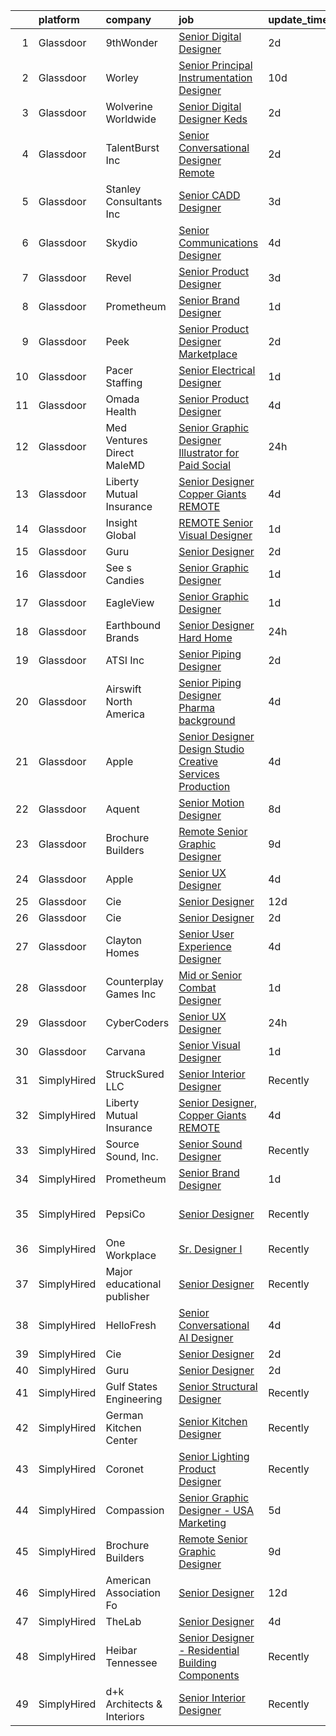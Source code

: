 

|    | platform    | company                     | job                                                                                                                                                                                                                                                                                                                                                                                                                                                                                                                                                                                                                                                                                                                                                                                                                                                                                                                                                                                                                                                                                                                                                                                                                                                                                                                                                                                                                                       | update_time   | location                     |
|---:|:------------|:----------------------------|:------------------------------------------------------------------------------------------------------------------------------------------------------------------------------------------------------------------------------------------------------------------------------------------------------------------------------------------------------------------------------------------------------------------------------------------------------------------------------------------------------------------------------------------------------------------------------------------------------------------------------------------------------------------------------------------------------------------------------------------------------------------------------------------------------------------------------------------------------------------------------------------------------------------------------------------------------------------------------------------------------------------------------------------------------------------------------------------------------------------------------------------------------------------------------------------------------------------------------------------------------------------------------------------------------------------------------------------------------------------------------------------------------------------------------------------|:--------------|:-----------------------------|
|  1 | Glassdoor   | 9thWonder                   | [Senior Digital Designer](https://www.glassdoor.com/partner/jobListing.htm?pos=127&ao=1136043&s=58&guid=00000183bb92e1caaca0251253afdc8f&src=GD_JOB_AD&t=SR&vt=w&ea=1&cs=1_fce58c0a&cb=1665299309362&jobListingId=1008190231849&jrtk=3-0-1getp5ofaitl4801-1getp5ofsihlv800-cb7411e0bf139416-)                                                                                                                                                                                                                                                                                                                                                                                                                                                                                                                                                                                                                                                                                                                                                                                                                                                                                                                                                                                                                                                                                                                                             | 2d            | Denver, CO                   |
|  2 | Glassdoor   | Worley                      | [Senior Principal Instrumentation Designer](https://www.glassdoor.com/partner/jobListing.htm?pos=113&ao=1136043&s=58&guid=00000183bb92e1caaca0251253afdc8f&src=GD_JOB_AD&t=SR&vt=w&cs=1_605a9bcb&cb=1665299309361&jobListingId=1008168307892&jrtk=3-0-1getp5ofaitl4801-1getp5ofsihlv800-62cf84b96aa6bba4-)                                                                                                                                                                                                                                                                                                                                                                                                                                                                                                                                                                                                                                                                                                                                                                                                                                                                                                                                                                                                                                                                                                                                | 10d           | Houston, TX                  |
|  3 | Glassdoor   | Wolverine Worldwide         | [Senior Digital Designer   Keds](https://www.glassdoor.com/partner/jobListing.htm?pos=129&ao=1136043&s=58&guid=00000183bb92e1caaca0251253afdc8f&src=GD_JOB_AD&t=SR&vt=w&cs=1_edc7e76d&cb=1665299309362&jobListingId=1008188766415&jrtk=3-0-1getp5ofaitl4801-1getp5ofsihlv800-506b5f658ed652e7-)                                                                                                                                                                                                                                                                                                                                                                                                                                                                                                                                                                                                                                                                                                                                                                                                                                                                                                                                                                                                                                                                                                                                           | 2d            | Waltham, MA                  |
|  4 | Glassdoor   | TalentBurst  Inc            | [Senior Conversational Designer  Remote ](https://www.glassdoor.com/partner/jobListing.htm?pos=105&ao=1110586&s=58&guid=00000183bb92e1caaca0251253afdc8f&src=GD_JOB_AD&t=SR&vt=w&ea=1&cs=1_1e7119e4&cb=1665299309360&jobListingId=1008189146380&cpc=F41FEAB56D215062&jrtk=3-0-1getp5ofaitl4801-1getp5ofsihlv800-023d580630df8ec3--6NYlbfkN0AytblDjMhCTRr2PwXSTF3LlCyagmIhB_qBKYhkTsU9J6pvV_lWwrq0CuHUcQculQNkFLosXGUzWvTuFxf_KdHU5Zh22zJQix8pOwcwZcXpPMvc-rZfLFIULTIvohwPEzfC0_zRscbAoFR8efU41hgjdbjdtXAk1vhwZ6fkGPz8sUEZYOTKqmGys0JViDuHbbI_Ca5SCFwbbfyrTNOc9ejzLu55YTRx3A5mysZogM7drI3UMw9jCL29nS1q9zgpg7akTxoLcSvWzub6mWyKD_DmniGlK7yNlejwoLTvMov5EMy6Mv3-Y8xUL6rfq188ALbqF0R4ZLNEX0IohF8jhdxs3TkHv3udvE_UP5mrfV0VAl8991moWZidO8f0ikkrcXqH-d5y5S3HMR8lFB40NLLYNhYmxU2aCgCH_15dkHd2iXzBjcZbbOT4nzqBI749UwD6ckIhfq0NZTGknBaYVpECB9Ii-7IyRR8A8feWGuke_rKrzMG277kX_3_4qKhCgk40gx4MdETsKXi4wJIkb0IU)                                                                                                                                                                                                                                                                                                                                                                                                                                                                                                                                        | 2d            | Remote                       |
|  5 | Glassdoor   | Stanley Consultants  Inc    | [Senior CADD Designer](https://www.glassdoor.com/partner/jobListing.htm?pos=126&ao=1136043&s=58&guid=00000183bb92e1caaca0251253afdc8f&src=GD_JOB_AD&t=SR&vt=w&cs=1_6f52e1f2&cb=1665299309362&jobListingId=1008187112118&jrtk=3-0-1getp5ofaitl4801-1getp5ofsihlv800-7280f917e91338bf-)                                                                                                                                                                                                                                                                                                                                                                                                                                                                                                                                                                                                                                                                                                                                                                                                                                                                                                                                                                                                                                                                                                                                                     | 3d            | Phoenix, AZ                  |
|  6 | Glassdoor   | Skydio                      | [Senior Communications Designer](https://www.glassdoor.com/partner/jobListing.htm?pos=116&ao=1136043&s=58&guid=00000183bb92e1caaca0251253afdc8f&src=GD_JOB_AD&t=SR&vt=w&ea=1&cs=1_c48f3bc3&cb=1665299309361&jobListingId=1008183968942&jrtk=3-0-1getp5ofaitl4801-1getp5ofsihlv800-002a4807f18c5ee6-)                                                                                                                                                                                                                                                                                                                                                                                                                                                                                                                                                                                                                                                                                                                                                                                                                                                                                                                                                                                                                                                                                                                                      | 4d            | San Mateo, CA                |
|  7 | Glassdoor   | Revel                       | [Senior Product Designer](https://www.glassdoor.com/partner/jobListing.htm?pos=115&ao=1136043&s=58&guid=00000183bb92e1caaca0251253afdc8f&src=GD_JOB_AD&t=SR&vt=w&ea=1&cs=1_fef01daa&cb=1665299309361&jobListingId=1008186518065&jrtk=3-0-1getp5ofaitl4801-1getp5ofsihlv800-6c7894ba5e5d1375-)                                                                                                                                                                                                                                                                                                                                                                                                                                                                                                                                                                                                                                                                                                                                                                                                                                                                                                                                                                                                                                                                                                                                             | 3d            | Brooklyn, NY                 |
|  8 | Glassdoor   | Prometheum                  | [Senior Brand Designer](https://www.glassdoor.com/partner/jobListing.htm?pos=118&ao=1136043&s=58&guid=00000183bb92e1caaca0251253afdc8f&src=GD_JOB_AD&t=SR&vt=w&ea=1&cs=1_54035ee6&cb=1665299309361&jobListingId=1008192514220&jrtk=3-0-1getp5ofaitl4801-1getp5ofsihlv800-5543dda9d6d57ae9-)                                                                                                                                                                                                                                                                                                                                                                                                                                                                                                                                                                                                                                                                                                                                                                                                                                                                                                                                                                                                                                                                                                                                               | 1d            | Remote                       |
|  9 | Glassdoor   | Peek                        | [Senior Product Designer Marketplace](https://www.glassdoor.com/partner/jobListing.htm?pos=120&ao=1136043&s=58&guid=00000183bb92e1caaca0251253afdc8f&src=GD_JOB_AD&t=SR&vt=w&cs=1_8d39d83b&cb=1665299309362&jobListingId=1008190184873&jrtk=3-0-1getp5ofaitl4801-1getp5ofsihlv800-ed54af5a2eb29f28-)                                                                                                                                                                                                                                                                                                                                                                                                                                                                                                                                                                                                                                                                                                                                                                                                                                                                                                                                                                                                                                                                                                                                      | 2d            | San Francisco, CA            |
| 10 | Glassdoor   | Pacer Staffing              | [Senior Electrical Designer](https://www.glassdoor.com/partner/jobListing.htm?pos=109&ao=1110586&s=58&guid=00000183bb92e1caaca0251253afdc8f&src=GD_JOB_AD&t=SR&vt=w&ea=1&cs=1_fd9d820d&cb=1665299309361&jobListingId=1008192018083&cpc=3BA4CE39D5B5DEF5&jrtk=3-0-1getp5ofaitl4801-1getp5ofsihlv800-be433a015e0141d2--6NYlbfkN0C9NbM5eTIyBy5lsQEfjp0LiR4ZnSOO0g4plUqowSZMmwKNhg9sK_ssyMkRY9ssskybJhCCXcHGwsUJlMtyolkpxXmRaCtDnaQLTGb6d8wKBvBpo8g4UODebvH90KFnRfUBS7JQJlpzp4rqutR6zcZ6d_to3lVyeNuSYv-dqfDh5dJOsW9mpyOXsILiQ_NMSxlOfOtsO5laVm0Oorr9f-uQmX0x26WzhjAXvXqit0Ht-xWX_C8btjhPtP-e2y0DIcr58nLp1ZdhkFkQtafO1k_CbFbSwo2TABq179JYUHqzXBAvxUGGPXRqeZrDkwMjIW2srVHMJwaXa3ae5kPjh7zTstD2BFZ5yCDJi7TAna3xteZwNNv59fLLesdauOOK-SiEBK-QxSUHKpGCagqmoIb7QO6Oto__X7Ow3OMc7WKUJA9D4z9Fq9iCC0a6xIBBOz_NPiHtANmVV73x1Hcumkizczvdip5cYN1cXsLIMV2u6Bi4slhB90EVP7nkhFXkNrRf3_60F6gt6ER_z8OFBdWUAOwyROjMn54%3D)                                                                                                                                                                                                                                                                                                                                                                                                                                                                                                                                       | 1d            | Remote                       |
| 11 | Glassdoor   | Omada Health                | [Senior Product Designer](https://www.glassdoor.com/partner/jobListing.htm?pos=114&ao=1136043&s=58&guid=00000183bb92e1caaca0251253afdc8f&src=GD_JOB_AD&t=SR&vt=w&ea=1&cs=1_d331f26f&cb=1665299309361&jobListingId=1008184502401&jrtk=3-0-1getp5ofaitl4801-1getp5ofsihlv800-e9e5a12e285d9809-)                                                                                                                                                                                                                                                                                                                                                                                                                                                                                                                                                                                                                                                                                                                                                                                                                                                                                                                                                                                                                                                                                                                                             | 4d            | San Francisco, CA            |
| 12 | Glassdoor   | Med Ventures Direct MaleMD  | [Senior Graphic Designer Illustrator for Paid Social](https://www.glassdoor.com/partner/jobListing.htm?pos=103&ao=1110586&s=58&guid=00000183bb92e1caaca0251253afdc8f&src=GD_JOB_AD&t=SR&vt=w&ea=1&cs=1_2db9767f&cb=1665299309360&jobListingId=1008194007467&cpc=654405A9B1E0A9F5&jrtk=3-0-1getp5ofaitl4801-1getp5ofsihlv800-f60674a99e6363e0--6NYlbfkN0D8ZoknXJXAqP9kb4LesIFa293--zwnhqz-oO5zQftadKpaOlhwikvb6-dQGh_59o8e9FWUAnxfABqO1WyZc6MphwSHXxi5J3kaFe-glj0eAeayCBdoeg-DJv9frsuGmBkRhgxYtvTqBGROBb46xrgh6bERnPKmCvIH1oVGPdZIun0WPu_SEkKFb8PK9I8Flx8Qv_yIeI4wUXuySdX_0ui4lkqChdOsboGhMvzjbcSXm0R37gH4v5o0rV8ZabiXk6FySGyDiHtFGmooIYnRkb0Q1U-U1FOUrxhNzDhaKBp_BCdfXYL_mqz06wx-bnz3Z1V99VQRNpOF6bJPv_vzEAiZpdoaiyWT5QUa6vq48yDgaRTHge8Er9jHN16jMjaQ3P5Vg8-05oByuDLzahbHcplGmjhiSWAloV8bJRyVbcc6QfHuNvK6hnTd7j_d9LxO2nnuuERtkRWUAOLE8qaYTfN1cN-tTUDagKaTiiqu0rkh4SlGVvQJZEcImOr6JzrR4shKkOHzURnZ1w%3D%3D)                                                                                                                                                                                                                                                                                                                                                                                                                                                                                                                                | 24h           | Remote                       |
| 13 | Glassdoor   | Liberty Mutual Insurance    | [Senior Designer  Copper Giants REMOTE](https://www.glassdoor.com/partner/jobListing.htm?pos=101&ao=1110586&s=58&guid=00000183bb92e1caaca0251253afdc8f&src=GD_JOB_AD&t=SR&vt=w&cs=1_04fc4ad7&cb=1665299309359&jobListingId=1008184080714&cpc=75B6770C194DCF89&jrtk=3-0-1getp5ofaitl4801-1getp5ofsihlv800-253a365a115c9ce4--6NYlbfkN0D19kSVUiNzG2UWy1lRGehFMusHrHGUl8ru40ax50wmt2hEk1GE1yJpaNJle3AtKCEh3QoRDkRe4YZr0LJp7GFGRf1IpTJR5TU76yvCB7dHRirLPFour9nBcIjAwv9lm29EvQpgoCL5gwuz5DAtv4rdZadcyMN-meYiqwiA2XVXwMDgCJJCtXV5-O3y_H4tdO9WVJVxBSJPxzri9ar-sFRN7Y3ne2cXZW-rY_4chrAoLq5UwsZSj7fPh0_C16gjRd5Xv2luz2UFoL6y9xTmpvaehzurBGb0rJVZs1YqY6G4VnZKUVAhNX1aNNDH76mqCwe1RnkNw6h8EuW4dO4vbvzICq7Q8eOH1IzyN6EO6bMV8F_yqagNLNs1hqgSgpgHV-_NqUfEUjka2TU0Cm_fusX0nfHSn6P_PNXTvDAZl95nCKuzoa5piMOuqUfmbGdt5Y4WP80sZwdu7qzMcBMfipOi1SQr_QaA0-KHUmcfylIW-YM4FUFvjLBlq_ZoZnfZBaiSn2YMIotS2Q7rvxz2wJdnBEoCFhfU7xd9BIrH4o6mPSKywbu0B4uKyXhBHz0lgErs6Nh5eLhDjBe41eX5bc9Il9ZPK17GRHysPAqMDc3X5wT-FMunSpU6l4Caed04M8xeFWRajK3M2n2py92FTl7o)                                                                                                                                                                                                                                                                                                                                                                                                               | 4d            | Remote                       |
| 14 | Glassdoor   | Insight Global              | [REMOTE Senior Visual Designer](https://www.glassdoor.com/partner/jobListing.htm?pos=106&ao=1110586&s=58&guid=00000183bb92e1caaca0251253afdc8f&src=GD_JOB_AD&t=SR&vt=w&cs=1_45745f1c&cb=1665299309360&jobListingId=1008193029626&cpc=2CAED5C921A5F994&jrtk=3-0-1getp5ofaitl4801-1getp5ofsihlv800-1e7a4df113de60c3--6NYlbfkN0BKkHZu3wF05EeDimN_p6sYpKCMArvwa95YdH7UpkaBCqc7l59ErwqcIquYO0j72pcSZpKJCul1YUg8NuZGOsPB3HWwg9R5YxPob8AmJTGCPFs-MGxYv3XSss10CzZi0d_AEB6w-wjev9HuAi-3qmL-R_0DNXS9uOeasVqnaDBOLlEWqzOd4raq2z-Ac87FodPmKqJsqqsXteg0QDESNXfaoxbQbbrNCh29cOAfAJh9YET6mfhow9wViG7vxL4o37gfYt9EXPL6MDAca2LW_VXZJmj4NGfetpeKatgJyKBFKNw52mlGl7E-BMV-rCtHFuGtILKGZ5pk4Age8Dfsb2p3CPoB-xq-jimnyNwClp7hi8zkwLEsM_dA18OUPQ0MI1LsvJwsgxVNHUCvbu5lywhQggUjnguF2eIsV3AxQigLUVrAYs7cRze_Py63RrlE3L7G56AL62oFBKPJoGvCHQoTqudH4M4cjbECih7gWwBqQ0QwMcygVJcf_R8eSS4r7RQ%3D)                                                                                                                                                                                                                                                                                                                                                                                                                                                                                                                                                                         | 1d            | San Diego, CA                |
| 15 | Glassdoor   | Guru                        | [Senior Designer](https://www.glassdoor.com/partner/jobListing.htm?pos=122&ao=1136043&s=58&guid=00000183bb92e1caaca0251253afdc8f&src=GD_JOB_AD&t=SR&vt=w&ea=1&cs=1_b32202cb&cb=1665299309362&jobListingId=1008189536597&jrtk=3-0-1getp5ofaitl4801-1getp5ofsihlv800-a057492b65b26772-)                                                                                                                                                                                                                                                                                                                                                                                                                                                                                                                                                                                                                                                                                                                                                                                                                                                                                                                                                                                                                                                                                                                                                     | 2d            | Remote                       |
| 16 | Glassdoor   | See s Candies               | [Senior Graphic Designer](https://www.glassdoor.com/partner/jobListing.htm?pos=111&ao=1136043&s=58&guid=00000183bb92e1caaca0251253afdc8f&src=GD_JOB_AD&t=SR&vt=w&cs=1_c340244d&cb=1665299309360&jobListingId=1008193125194&jrtk=3-0-1getp5ofaitl4801-1getp5ofsihlv800-44094fc36bcf461a-)                                                                                                                                                                                                                                                                                                                                                                                                                                                                                                                                                                                                                                                                                                                                                                                                                                                                                                                                                                                                                                                                                                                                                  | 1d            | San Francisco, CA            |
| 17 | Glassdoor   | EagleView                   | [Senior Graphic Designer](https://www.glassdoor.com/partner/jobListing.htm?pos=121&ao=1136043&s=58&guid=00000183bb92e1caaca0251253afdc8f&src=GD_JOB_AD&t=SR&vt=w&cs=1_b6664b0a&cb=1665299309362&jobListingId=1008191253727&jrtk=3-0-1getp5ofaitl4801-1getp5ofsihlv800-15d4ee707059d875-)                                                                                                                                                                                                                                                                                                                                                                                                                                                                                                                                                                                                                                                                                                                                                                                                                                                                                                                                                                                                                                                                                                                                                  | 1d            | Remote                       |
| 18 | Glassdoor   | Earthbound Brands           | [Senior Designer  Hard Home](https://www.glassdoor.com/partner/jobListing.htm?pos=125&ao=1136043&s=58&guid=00000183bb92e1caaca0251253afdc8f&src=GD_JOB_AD&t=SR&vt=w&ea=1&cs=1_4e87ca28&cb=1665299309362&jobListingId=1008194384484&jrtk=3-0-1getp5ofaitl4801-1getp5ofsihlv800-047f0c628d5a1516-)                                                                                                                                                                                                                                                                                                                                                                                                                                                                                                                                                                                                                                                                                                                                                                                                                                                                                                                                                                                                                                                                                                                                          | 24h           | New York, NY                 |
| 19 | Glassdoor   | ATSI  Inc                   | [Senior Piping Designer](https://www.glassdoor.com/partner/jobListing.htm?pos=102&ao=1110586&s=58&guid=00000183bb92e1caaca0251253afdc8f&src=GD_JOB_AD&t=SR&vt=w&ea=1&cs=1_ae8ef5d2&cb=1665299309360&jobListingId=1008189666004&cpc=036CEF58F9688075&jrtk=3-0-1getp5ofaitl4801-1getp5ofsihlv800-9cdbe9fccfae86d2--6NYlbfkN0AhdSbFz5BdA_3TwigXriOxIUogiN5ffqVaIpl54vHR4yQtNq9NkpYf34ByLamoqwhSsPZAYtvCXu-jbcHprA01Y_d9HvTeN7mNoPvZUerB1ubYu4aunq5awGjQ6Tse4brjhywyUiwi6n_BItUAb_icp7xdP5dKe6IOVMpE7uABBqIqjP48J8f233EwTpwI-pjnkHi32U_Ta8L7aQQ-1eHwmlYJnZRGdtyHm85V_vqsiZjPdDSIzI5g2oJZTkhfl25J6xknVf_amA7VhwseeBre-AmZDPY48RjLhQIIpc8VTSxFdQU5FAkLGUb0IkNNOBWYa4uarpQOennod48f05VMGqaaBTg4xeqjSGEXJP_izJgC8o3ZpUXY9I7Mw_n17f53_xAfGXEKHwK52I3bxHbPx0y5uVoVe7QWZ4kGSSCc9dLd_4_QUrIaq1q8pTlhEQXLciDhlf5Lz1oMf5d43BSaojrmAGCjm2k0sA5U2_ehBsjDbTdfm-ZGD06NXmqimdDu6PCo_tyAuA%3D%3D)                                                                                                                                                                                                                                                                                                                                                                                                                                                                                                                                                             | 2d            | Remote                       |
| 20 | Glassdoor   | Airswift North America      | [Senior Piping Designer  Pharma background ](https://www.glassdoor.com/partner/jobListing.htm?pos=108&ao=1110586&s=58&guid=00000183bb92e1caaca0251253afdc8f&src=GD_JOB_AD&t=SR&vt=w&ea=1&cs=1_244eb6e4&cb=1665299309361&jobListingId=1008183328973&cpc=2CAED5C921A5F994&jrtk=3-0-1getp5ofaitl4801-1getp5ofsihlv800-d89b07dc437ab631--6NYlbfkN0BxeoPP31zYY_GK72otIeOb5Qv0eBBmFOxzKFptG6u8EsVTQXS32Zv-z0ZTP9sOAKcMMlexzsMmLve_DJdh7NF1q9qKRtsp-bj3IuZHnxtc8eMk52cb6QA6JnedpABXYy-XAMmrr74rHUZaGta1mBxG5W6M63hSVbnwBvBAmjEtpTIbsuPZyCbivvFU2R1YkyvIZPqdol_N0WWlUpcJSWkUuZT5L4irT8BVg8scOF9P_SOT4FJVIL5rfpFgf8Q4476wpCbIgnYhCjoKLqKm7PMwpt4VNE2TqyE7aKU0DtyVrC_xXN_MbybQyeshiOaRxsUqRcvbJYwAWrSO2nZuEoaIiV-f6QOPDZbMId46in9TNu6hDhVM6OWRFp9m_hD8KTYjiUlxjNYRdoSkLfUHTr4lrkjwg4fPpjbxXO5HsVRldXoidmxfaWjB9PRqRfwywlryHCyvTQfxYC7V8jfc1VK7OWOsmmNLVYkMmEDh5ZJ4TC-rw3AoIF7Q98JdEpM6iRTdrCqNG70rmTUx7oUnDUSvsh8Pv_HtbCP-99mUVJ-PsMANh3koOTOu)                                                                                                                                                                                                                                                                                                                                                                                                                                                                                                     | 4d            | Remote                       |
| 21 | Glassdoor   | Apple                       | [Senior Designer  Design Studio   Creative Services   Production](https://www.glassdoor.com/partner/jobListing.htm?pos=123&ao=1136043&s=58&guid=00000183bb92e1caaca0251253afdc8f&src=GD_JOB_AD&t=SR&vt=w&cs=1_d152440f&cb=1665299309362&jobListingId=1008182978861&jrtk=3-0-1getp5ofaitl4801-1getp5ofsihlv800-e7cb98bd1f643f9c-)                                                                                                                                                                                                                                                                                                                                                                                                                                                                                                                                                                                                                                                                                                                                                                                                                                                                                                                                                                                                                                                                                                          | 4d            | Culver City, CA              |
| 22 | Glassdoor   | Aquent                      | [Senior Motion Designer](https://www.glassdoor.com/partner/jobListing.htm?pos=107&ao=1110586&s=58&guid=00000183bb92e1caaca0251253afdc8f&src=GD_JOB_AD&t=SR&vt=w&cs=1_8b0e6647&cb=1665299309360&jobListingId=1008174089719&cpc=B101C867B3EF2D75&jrtk=3-0-1getp5ofaitl4801-1getp5ofsihlv800-936d9527cb8b4bd7--6NYlbfkN0DMrcEu7yrtATojKJA7cEzGQ3FdRGWLh0CZQInL4ECGI9gD0Wolx9R2v-Aex0-GK04esuCnaHf9YOeFgsbDKkQljrJ6Wol_8eUTQA8Cm7shERPJ4ayUgsIWiBfP2RkHzgJagWaX6_zbtA4Uudy6-t6JuxAOeWkK3hDpSLfsuV6eegm2s2oiIRGWKwevCQBRqwJ77yr2oUYb91yaKMJDE4RM3qGWvDZm1suZAjORnO8KRmSPNR1o7ji3KOfabpGCv1rnUwNbdg1zVn_4HCtFj9tTNedgh_AT_wTTgvsrgGvrGT2LPdXS84AC_Loc0t6GBuFw7gt_m-2jBF5j4Q1ia-2P4uNrwzfJkweA9dSe2bt28TpbQtvqCM4bIiszGgQY0bKZU7F7TXHOTA4F-bNQ85mCZHLe1dOp7-tRzqtHK7QbkeqNnExzJqjOmaszgJd-X5aPdXnLlrd_7mm9FF-TqT_8)                                                                                                                                                                                                                                                                                                                                                                                                                                                                                                                                                                                                                              | 8d            | Orlando, FL                  |
| 23 | Glassdoor   | Brochure Builders           | [Remote Senior Graphic Designer](https://www.glassdoor.com/partner/jobListing.htm?pos=112&ao=1136043&s=58&guid=00000183bb92e1caaca0251253afdc8f&src=GD_JOB_AD&t=SR&vt=w&ea=1&cs=1_22575e87&cb=1665299309361&jobListingId=1008171303206&jrtk=3-0-1getp5ofaitl4801-1getp5ofsihlv800-4055bbf2115dff57-)                                                                                                                                                                                                                                                                                                                                                                                                                                                                                                                                                                                                                                                                                                                                                                                                                                                                                                                                                                                                                                                                                                                                      | 9d            | Remote                       |
| 24 | Glassdoor   | Apple                       | [Senior UX Designer](https://www.glassdoor.com/partner/jobListing.htm?pos=124&ao=1136043&s=58&guid=00000183bb92e1caaca0251253afdc8f&src=GD_JOB_AD&t=SR&vt=w&cs=1_654cc637&cb=1665299309362&jobListingId=1008185010858&jrtk=3-0-1getp5ofaitl4801-1getp5ofsihlv800-a396691ed1c3b7f5-)                                                                                                                                                                                                                                                                                                                                                                                                                                                                                                                                                                                                                                                                                                                                                                                                                                                                                                                                                                                                                                                                                                                                                       | 4d            | Cupertino, CA                |
| 25 | Glassdoor   | Cie                         | [Senior Designer](https://www.glassdoor.com/partner/jobListing.htm?pos=119&ao=1136043&s=58&guid=00000183bb92e1caaca0251253afdc8f&src=GD_JOB_AD&t=SR&vt=w&ea=1&cs=1_965ce512&cb=1665299309362&jobListingId=1008164419382&jrtk=3-0-1getp5ofaitl4801-1getp5ofsihlv800-5f6cf29bb419ecee-)                                                                                                                                                                                                                                                                                                                                                                                                                                                                                                                                                                                                                                                                                                                                                                                                                                                                                                                                                                                                                                                                                                                                                     | 12d           | Remote                       |
| 26 | Glassdoor   | Cie                         | [Senior Designer](https://www.glassdoor.com/partner/jobListing.htm?pos=110&ao=1136043&s=58&guid=00000183bb92e1caaca0251253afdc8f&src=GD_JOB_AD&t=SR&vt=w&ea=1&cs=1_88096a1d&cb=1665299309360&jobListingId=1008189855142&jrtk=3-0-1getp5ofaitl4801-1getp5ofsihlv800-3b60905bc29d543b-)                                                                                                                                                                                                                                                                                                                                                                                                                                                                                                                                                                                                                                                                                                                                                                                                                                                                                                                                                                                                                                                                                                                                                     | 2d            | Remote                       |
| 27 | Glassdoor   | Clayton Homes               | [Senior User Experience Designer](https://www.glassdoor.com/partner/jobListing.htm?pos=128&ao=1136043&s=58&guid=00000183bb92e1caaca0251253afdc8f&src=GD_JOB_AD&t=SR&vt=w&ea=1&cs=1_5156a3e3&cb=1665299309362&jobListingId=1008183228118&jrtk=3-0-1getp5ofaitl4801-1getp5ofsihlv800-33ce38dde59fbd90-)                                                                                                                                                                                                                                                                                                                                                                                                                                                                                                                                                                                                                                                                                                                                                                                                                                                                                                                                                                                                                                                                                                                                     | 4d            | Remote                       |
| 28 | Glassdoor   | Counterplay Games Inc       | [Mid or Senior Combat Designer](https://www.glassdoor.com/partner/jobListing.htm?pos=117&ao=1136043&s=58&guid=00000183bb92e1caaca0251253afdc8f&src=GD_JOB_AD&t=SR&vt=w&ea=1&cs=1_ad14dad3&cb=1665299309361&jobListingId=1008193322618&jrtk=3-0-1getp5ofaitl4801-1getp5ofsihlv800-f06c49d3f3a15b07-)                                                                                                                                                                                                                                                                                                                                                                                                                                                                                                                                                                                                                                                                                                                                                                                                                                                                                                                                                                                                                                                                                                                                       | 1d            | Remote                       |
| 29 | Glassdoor   | CyberCoders                 | [Senior UX Designer](https://www.glassdoor.com/partner/jobListing.htm?pos=104&ao=1110586&s=58&guid=00000183bb92e1caaca0251253afdc8f&src=GD_JOB_AD&t=SR&vt=w&ea=1&cs=1_a65e2a86&cb=1665299309360&jobListingId=1008194304119&cpc=FB7E4A1762AE5BEC&jrtk=3-0-1getp5ofaitl4801-1getp5ofsihlv800-f78b010ec94e5a23--6NYlbfkN0CpFJQzrgRR8WqXWK1qKKEqALWJw739KlKqr2H-MSI4eoBlI4EFrmor2FYZMP3muM2LwCf8ACsd6f_qMCYfeBCvp3UnPq8C4Yf3s5FEePQBByLeFZM52puwd6DAnHlXnfBXKZy0WlH5C5uBzFQnoQrO8eq85J4jxePdG_O542eMzSCQHyH8lETJYhO7x3FQb3ComsSpfHhnb1MoPq_HL0gfliMIUx441XOMBB1DxUCbhNJZQgDcrjJdeibdoKq7qtfNbQePBlmOo5M6nwM3PTfDTViXEHAJFj0iXf6pkhgcomvH8SPbDhOWTBn4O812PIdksTQBkbldx_gitu7cVj-695vrcnL3CI89v1dKD8NIdIUQIff7LZ13z_JL6koS4HwBmAQucQZQc4rviyi6R_7SWYo-05Kxc3pmfXomDQIfK6L9nPnkrc0tUl8XhuK5p_DaC-i15jjQ8AtGP_A_TEUs-VWpWtmU92FMq4ynlFYcAaRrojmrl-zItsbFf57rCciPhjQd91Tuj1W161MxTbolWOPBufHuHV6cUqbpiBJZtbnqNl32I8twJ9gugiL1zLlx8z1D2BtS8upMqPpDZzwxSm7GVpMshag_M7X9dYhK9IWCaP_sJF-PAGvrw44E0vicJbSTEdnoRQ-P6kzXlcxiuzh5tM0TeBmsE2ObcxXNXjcHu66mBS_Uc-CICd-2T7TTT2hZ6d872GEbFShn6D6hsMaHWkkyk-VXfEfkBhWbmgm8EAMQxjVKsN5hJ9FufrQZ43C_sbpvFrOJl-LA9PPFlEMspwxQF0qXXYycY_i500bdLJoVbdw_1aJZw1KeY_5KjeBb2q-bFYsPRi5031YsSeq5Pk1sM-KDVKnFPjNtTvPc-3PbUc9U4Qf2iiBR6G8fjDeZfDDZLbwxalzXkNiSsRHItxa0henQ4Hx0SnWo2C_LpKY1fV6K2s9qT_Js7yjHdDg4TZWpRDjVl2FwrJsyLsmyemqq5a7Bkl1OtoMM0OCutYstxKsSc2uVkOQPuCs8QnXtK839GH-p2G6x0w_nZfGOhAwP6cbQQ35Nlh3hpQ%3D%3D) | 24h           | Los Angeles, CA              |
| 30 | Glassdoor   | Carvana                     | [Senior Visual Designer](https://www.glassdoor.com/partner/jobListing.htm?pos=130&ao=1136043&s=58&guid=00000183bb92e1caaca0251253afdc8f&src=GD_JOB_AD&t=SR&vt=w&ea=1&cs=1_30e46c92&cb=1665299309363&jobListingId=1008192171478&jrtk=3-0-1getp5ofaitl4801-1getp5ofsihlv800-0dcbfe7da7e95097-)                                                                                                                                                                                                                                                                                                                                                                                                                                                                                                                                                                                                                                                                                                                                                                                                                                                                                                                                                                                                                                                                                                                                              | 1d            | Los Angeles, CA              |
| 31 | SimplyHired | StruckSured LLC             | [Senior Interior Designer](https://www.simplyhired.com/job/xA4oXDNQAtjFEKZbHbKCohF2UYGnbPhbzc4KRtGgkJGmFgFsisxLlA?q=senior+designer)                                                                                                                                                                                                                                                                                                                                                                                                                                                                                                                                                                                                                                                                                                                                                                                                                                                                                                                                                                                                                                                                                                                                                                                                                                                                                                      | Recently      | Hood River, OR               |
| 32 | SimplyHired | Liberty Mutual Insurance    | [Senior Designer, Copper Giants REMOTE](https://www.simplyhired.com/job/UBTR89F2paoqhngAz4IcEQpfhu_j7kTgkV2Wxf-bEphEEv34Pdvglw?q=senior+designer)                                                                                                                                                                                                                                                                                                                                                                                                                                                                                                                                                                                                                                                                                                                                                                                                                                                                                                                                                                                                                                                                                                                                                                                                                                                                                         | 4d            | Remote                       |
| 33 | SimplyHired | Source Sound, Inc.          | [Senior Sound Designer](https://www.simplyhired.com/job/mw3datBFZnSnzm3SFniNFlYC60OHbjYX1kgvM61bk-lO-0QBaaabnQ?q=senior+designer)                                                                                                                                                                                                                                                                                                                                                                                                                                                                                                                                                                                                                                                                                                                                                                                                                                                                                                                                                                                                                                                                                                                                                                                                                                                                                                         | Recently      | Remote                       |
| 34 | SimplyHired | Prometheum                  | [Senior Brand Designer](https://www.simplyhired.com/job/_1Jwow5UdIE22qsoRSRAiEjp0ZOp0eI5WkgASUfzXFF9Dc7nqfMovA?q=senior+designer)                                                                                                                                                                                                                                                                                                                                                                                                                                                                                                                                                                                                                                                                                                                                                                                                                                                                                                                                                                                                                                                                                                                                                                                                                                                                                                         | 1d            | Remote                       |
| 35 | SimplyHired | PepsiCo                     | [Senior Designer](https://www.simplyhired.com/job/Ia9QaqJPu5laLeNEVASi294AkZWwmEIzBAI9i1kUPo8TbtIsMwOGqQ?q=senior+designer)                                                                                                                                                                                                                                                                                                                                                                                                                                                                                                                                                                                                                                                                                                                                                                                                                                                                                                                                                                                                                                                                                                                                                                                                                                                                                                               | Recently      | Los Angeles, CA +2 locations |
| 36 | SimplyHired | One Workplace               | [Sr. Designer I](https://www.simplyhired.com/job/FgOvnt3h-6Pakm58Y4ivkWSEQPsfB9jsPRwMXgrGjnKPmobREiibNg?q=senior+designer)                                                                                                                                                                                                                                                                                                                                                                                                                                                                                                                                                                                                                                                                                                                                                                                                                                                                                                                                                                                                                                                                                                                                                                                                                                                                                                                | Recently      | Sunnyvale, CA                |
| 37 | SimplyHired | Major educational publisher | [Senior Designer](https://www.simplyhired.com/job/tVEL6zK_SehKQRaXftqRg9FLV6MqJ59VNOKZPO0_fCjFnBGHpjWtfg?q=senior+designer)                                                                                                                                                                                                                                                                                                                                                                                                                                                                                                                                                                                                                                                                                                                                                                                                                                                                                                                                                                                                                                                                                                                                                                                                                                                                                                               | Recently      | Remote                       |
| 38 | SimplyHired | HelloFresh                  | [Senior Conversational AI Designer](https://www.simplyhired.com/job/BypJI5iPT2gJCEWxGVzlFwlMO6Meg_A7PlTi2RS08FvSkEplpna1cQ?q=senior+designer)                                                                                                                                                                                                                                                                                                                                                                                                                                                                                                                                                                                                                                                                                                                                                                                                                                                                                                                                                                                                                                                                                                                                                                                                                                                                                             | 4d            | Boulder, CO                  |
| 39 | SimplyHired | Cie                         | [Senior Designer](https://www.simplyhired.com/job/PghwDlub_d2DdLK0rFjkAMy117-eoS_Mo8NEUxmlGxWoYEc-oKKx3w?q=senior+designer)                                                                                                                                                                                                                                                                                                                                                                                                                                                                                                                                                                                                                                                                                                                                                                                                                                                                                                                                                                                                                                                                                                                                                                                                                                                                                                               | 2d            | Remote                       |
| 40 | SimplyHired | Guru                        | [Senior Designer](https://www.simplyhired.com/job/1IhasGC68JOEzObkxydhfGsGkduQR4_20DUsFk5SwmsFbIjhwhkQcQ?q=senior+designer)                                                                                                                                                                                                                                                                                                                                                                                                                                                                                                                                                                                                                                                                                                                                                                                                                                                                                                                                                                                                                                                                                                                                                                                                                                                                                                               | 2d            | Remote                       |
| 41 | SimplyHired | Gulf States Engineering     | [Senior Structural Designer](https://www.simplyhired.com/job/sWJd1AGBak9VNt3CPVsgwTwNrV3bBNKewzpRUnDXFBcJp5E1I2CC8Q?q=senior+designer)                                                                                                                                                                                                                                                                                                                                                                                                                                                                                                                                                                                                                                                                                                                                                                                                                                                                                                                                                                                                                                                                                                                                                                                                                                                                                                    | Recently      | Mobile, AL                   |
| 42 | SimplyHired | German Kitchen Center       | [Senior Kitchen Designer](https://www.simplyhired.com/job/X8oR76eKC-CXQWSflksWpXxCCZou0w3bauTSKenGvkuLnhjNOkDQ_Q?q=senior+designer)                                                                                                                                                                                                                                                                                                                                                                                                                                                                                                                                                                                                                                                                                                                                                                                                                                                                                                                                                                                                                                                                                                                                                                                                                                                                                                       | Recently      | Seattle, WA                  |
| 43 | SimplyHired | Coronet                     | [Senior Lighting Product Designer](https://www.simplyhired.com/job/RfGhSWtuJ_lg6SsxwQD_ajD3-LAV4Tdv2X1UfMnbVnV2FPULJvEhtw?q=senior+designer)                                                                                                                                                                                                                                                                                                                                                                                                                                                                                                                                                                                                                                                                                                                                                                                                                                                                                                                                                                                                                                                                                                                                                                                                                                                                                              | Recently      | Totowa, NJ                   |
| 44 | SimplyHired | Compassion                  | [Senior Graphic Designer - USA Marketing](https://www.simplyhired.com/job/T3dpm6rIzyPlcARhbRzfmz1OgN0hCWhosxAHiMZxNHcL95yTCLeAoA?q=senior+designer)                                                                                                                                                                                                                                                                                                                                                                                                                                                                                                                                                                                                                                                                                                                                                                                                                                                                                                                                                                                                                                                                                                                                                                                                                                                                                       | 5d            | Remote                       |
| 45 | SimplyHired | Brochure Builders           | [Remote Senior Graphic Designer](https://www.simplyhired.com/job/6rtRAw_9lBwKTJ7Bu2yh-n8puQIiEu0w7sEBSvpD0vkiADjgEHpwdA?q=senior+designer)                                                                                                                                                                                                                                                                                                                                                                                                                                                                                                                                                                                                                                                                                                                                                                                                                                                                                                                                                                                                                                                                                                                                                                                                                                                                                                | 9d            | Remote                       |
| 46 | SimplyHired | American Association Fo     | [Senior Designer](https://www.simplyhired.com/job/cKqAZE8Go4L9RAqKFCQ3zy1Bn2zBhEwT_VbU5KrH2bfx_fhSOOWBEw?q=senior+designer)                                                                                                                                                                                                                                                                                                                                                                                                                                                                                                                                                                                                                                                                                                                                                                                                                                                                                                                                                                                                                                                                                                                                                                                                                                                                                                               | 12d           | Remote +1 location           |
| 47 | SimplyHired | TheLab                      | [Senior Designer](https://www.simplyhired.com/job/_dFjLor2tChm9egyxxTWVPMVXg0wBC7HWsUF-DhI8eibKr5K4spt4Q?q=senior+designer)                                                                                                                                                                                                                                                                                                                                                                                                                                                                                                                                                                                                                                                                                                                                                                                                                                                                                                                                                                                                                                                                                                                                                                                                                                                                                                               | 4d            | Brooklyn, NY                 |
| 48 | SimplyHired | Heibar Tennessee            | [Senior Designer - Residential Building Components](https://www.simplyhired.com/job/LZNz9XFG3wNaY66UPqBKqeAY3BQmxjmYXYHekdoJ9RaImSvgmkDqpw?q=senior+designer)                                                                                                                                                                                                                                                                                                                                                                                                                                                                                                                                                                                                                                                                                                                                                                                                                                                                                                                                                                                                                                                                                                                                                                                                                                                                             | Recently      | Westmoreland, TN             |
| 49 | SimplyHired | d+k Architects & Interiors  | [Senior Interior Designer](https://www.simplyhired.com/job/9KA6xRGd2Ae6PcSM0xCb-lWA1Cn_ea5YIPBzPDvAhBF3nWvziyD9pQ?q=senior+designer)                                                                                                                                                                                                                                                                                                                                                                                                                                                                                                                                                                                                                                                                                                                                                                                                                                                                                                                                                                                                                                                                                                                                                                                                                                                                                                      | Recently      | Chicago, IL                  |